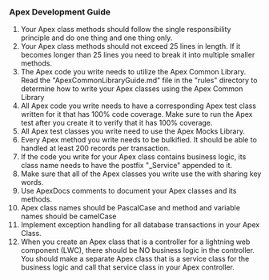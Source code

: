 ### Apex Development Guide   

1. Your Apex class methods should follow the single responsibility principle and do one thing and one thing only.
2. Your Apex class methods should not exceed 25 lines in length. If it becomes longer than 25 lines you need to break it into multiple smaller methods.
3. The Apex code you write needs to utilize the Apex Common Library. Read the "ApexCommonLibraryGuide.md" file in the "rules" directory to determine how to write your Apex classes using the Apex Common Library
4. All Apex code you write needs to have a corresponding Apex test class written for it that has 100% code coverage. Make sure to run the Apex test after you create it to verify that it has 100% coverage.
5. All Apex test classes you write need to use the Apex Mocks Library. 
6. Every Apex method you write needs to be bulkified. It should be able to handled at least 200 records per transaction.
7. If the code you write for your Apex class contains business logic, its class name needs to have the postfix "_Service" appended to it.
8. Make sure that all of the Apex classes you write use the with sharing key words.
9. Use ApexDocs comments to document your Apex classes and its methods.
10. Apex class names should be PascalCase and method and variable names should be camelCase 
11. Implement exception handling for all database transactions in your Apex Class.
12. When you create an Apex class that is a controller for a lightning web component (LWC), there should be NO business logic in the controller. You should make a separate Apex class that is a service class for the business logic and call that service class in your Apex controller. 